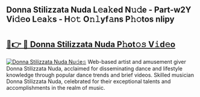 ## Donna Stilizzata Nuda L𝚎a𝚔ed N𝚞𝚍e - Part-w2Y Vi𝚍𝚎o L𝚎a𝚔s - H𝚘𝚝 O𝚗𝚕yf𝚊ns P𝚑𝚘tos nlipy

# <h2><a href="http://kfeps4.oniu.top/?m=Donna+Stilizzata+Nuda">🔗👉 🔴 Donna Stilizzata Nuda P𝚑ot𝚘𝚜 V𝚒d𝚎o</a></h2>

[![Donna Stilizzata Nuda Nu𝚍e𝚜](https://i.imgur.com/0qMVB7G.gif)](http://kfeps4.oniu.top/?m=Donna+Stilizzata+Nuda)
Web-based artist and amusement giver Donna Stilizzata Nuda, acclaimed for disseminating dance and lifestyle knowledge through popular dance trends and brief videos. Skilled musician Donna Stilizzata Nuda, celebrated for their exceptional talents and accomplishments in the realm of music.  
